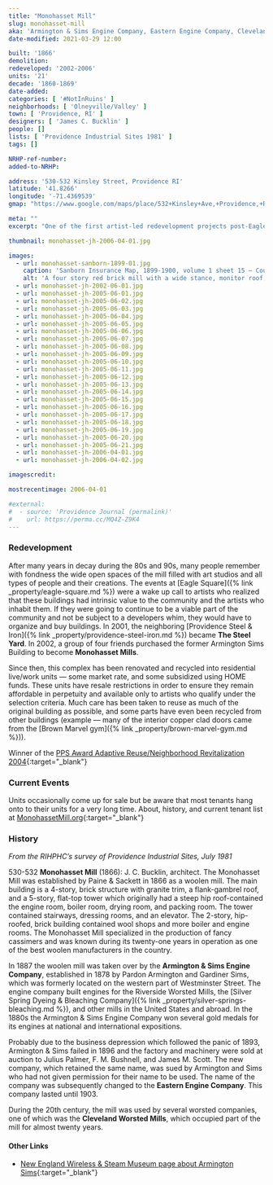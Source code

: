 ```yaml
---
title: "Monohasset Mill"
slug: monohasset-mill
aka: 'Armington & Sims Engine Company, Eastern Engine Company, Cleveland Worsted Mills Company'
date-modified: 2021-03-29 12:00

built: '1866'
demolition:
redeveloped: '2002-2006'
units: '21'
decade: '1860-1869'
date-added:
categories: [ '#NotInRuins' ]
neighborhoods: [ 'Olneyville/Valley' ]
town: [ 'Providence, RI' ]
designers: [ 'James C. Bucklin' ]
people: []
lists: [ 'Providence Industrial Sites 1981' ]
tags: []

NRHP-ref-number:
added-to-NRHP:

address: '530-532 Kinsley Street, Providence RI'
latitude: '41.8266'
longitude: '-71.4369539'
gmap: "https://www.google.com/maps/place/532+Kinsley+Ave,+Providence,+RI+02909/@41.8266,-71.4369539,17z/data=!3m1!4b1!4m5!3m4!1s0x89e445a17769b507:0xfa60b318bd06299b!8m2!3d41.826596!4d-71.4347652"

meta: ""
excerpt: "One of the first artist-led redevelopment projects post-Eagle Square, these 21 units have remained in artist’s hands, some with afforability restrictions"

thumbnail: monohasset-jh-2006-04-01.jpg

images:
  - url: monohasset-sanborn-1899-01.jpg
    caption: 'Sanborn Insurance Map, 1899-1900, volume 1 sheet 15 — Courtesy Online Digital Sanborn Maps via ProQuest and the Providence Public Library. Notice how the “former” Armington Sims buildings are labelled as vacant and will be used as storage for the nearby Providence Brewing Company'
    alt: 'A four story red brick mill with a wide stance, monitor roof, and central five story stair tower. An attached two-story red brick structure and associated one story structures surround the main building.'
  - url: monohasset-jh-2002-06-01.jpg
  - url: monohasset-jh-2005-06-01.jpg
  - url: monohasset-jh-2005-06-02.jpg
  - url: monohasset-jh-2005-06-03.jpg
  - url: monohasset-jh-2005-06-04.jpg
  - url: monohasset-jh-2005-06-05.jpg
  - url: monohasset-jh-2005-06-06.jpg
  - url: monohasset-jh-2005-06-07.jpg
  - url: monohasset-jh-2005-06-08.jpg
  - url: monohasset-jh-2005-06-09.jpg
  - url: monohasset-jh-2005-06-10.jpg
  - url: monohasset-jh-2005-06-11.jpg
  - url: monohasset-jh-2005-06-12.jpg
  - url: monohasset-jh-2005-06-13.jpg
  - url: monohasset-jh-2005-06-14.jpg
  - url: monohasset-jh-2005-06-15.jpg
  - url: monohasset-jh-2005-06-16.jpg
  - url: monohasset-jh-2005-06-17.jpg
  - url: monohasset-jh-2005-06-18.jpg
  - url: monohasset-jh-2005-06-19.jpg
  - url: monohasset-jh-2005-06-20.jpg
  - url: monohasset-jh-2005-06-21.jpg
  - url: monohasset-jh-2006-04-01.jpg
  - url: monohasset-jh-2006-04-02.jpg

imagescredit:

mostrecentimage: 2006-04-01

#external:
#  - source: 'Providence Journal (permalink)'
#    url: https://perma.cc/MQ4Z-Z9K4
---
```


### Redevelopment

After many years in decay during the 80s and 90s, many people remember with fondness the wide open spaces of the mill filled with art studios and all types of people and their creations. The events at [Eagle Square]({% link _property/eagle-square.md %}) were a wake up call to artists who realized that these buildings had  intrinsic value to the community and the artists who inhabit them. If they were going to continue to be a viable part of the community and not be subject to a developers whim, they would have to organize and buy buildings. In 2001, the neighboring [Providence Steel & Iron]({% link _property/providence-steel-iron.md %}) became **The Steel Yard**. In 2002, a group of four friends purchased the former Armington Sims Building to become **Monohasset Mills**.

Since then, this complex has been renovated and recycled into residential live/work units — some market rate, and some subsidized using HOME funds. These units have resale restrictions in order to ensure they remain affordable in perpetuity and available only to artists who qualify under the selection criteria. Much care has been taken to reuse as much of the original building as possible, and some parts have even been recycled from other buildings (example — many of the interior copper clad doors came from the [Brown Marvel gym]({% link _property/brown-marvel-gym.md %})).

Winner of the [PPS Award Adaptive Reuse/Neighborhood Revitalization 2004](//guide.ppsri.org/property/monohasset-mill){:target="_blank"}


### Current Events

Units occasionally come up for sale but be aware that most tenants hang onto to their units for a very long time. About, history, and current tenant list at [MonohassetMill.org](//monohassetmill.org){:target="_blank"}


### History

_From the RIHPHC’s survey of Providence Industrial Sites, July 1981_

530-532 **Monohasset Mill** (1866): J. C. Bucklin, architect. The Monohasset Mill was established by Paine & Sackett in 1866 as a woolen mill. The main building is a 4-story, brick structure with granite trim, a flank-gambrel roof, and a 5-story, flat-top tower which originally had a steep hip roof-contained the engine room, boiler room, drying room, and packing room. The tower contained stairways, dressing rooms, and an elevator. The 2-story, hip-roofed, brick building contained wool shops and more boiler and engine rooms. The Monohasset Mill specialized in the production of fancy cassimers and was known during its twenty-one years in operation as one of the best woolen manufacturers in the country.

In 1887 the woolen mill was taken over by the **Armington & Sims Engine Company**, established in 1878 by Pardon Armington and Gardiner Sims, which was formerly located on the western part of Westminster Street. The engine company built engines for the Riverside Worsted Mills, the [Silver Spring Dyeing & Bleaching Company]({% link _property/silver-springs-bleaching.md %}), and other mills in the United States and abroad. In the 1880s the Armington & Sims Engine Company won several gold medals for its engines at national and international expositions.

Probably due to the business depression which followed the panic of 1893, Armington & Sims failed in 1896 and the factory and machinery were sold at auction to Julius Palmer, F. M. Bushnell, and James M. Scott. The new company, which retained the same name, was sued by Armington and Sims who had not given permission for their name to be used. The name of the company was subsequently changed to the **Eastern Engine Company**. This company lasted until 1903.

During the 20th century, the mill was used by several worsted companies, one of which was the **Cleveland Worsted Mills**, which occupied part of the mill for almost twenty years.

#### Other Links

+ [New England Wireless & Steam Museum page about Armington Sims](//newsm.org/manufacturers/armington-sims-engine-co/){:target="_blank"}
